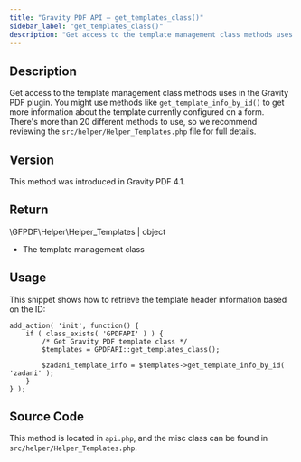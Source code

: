 ```yaml
---
title: "Gravity PDF API – get_templates_class()"
sidebar_label: "get_templates_class()"
description: "Get access to the template management class methods uses in the Gravity PDF plugin. There's over 20 different methods to utilise."
---
```


## Description

Get access to the template management class methods uses in the Gravity PDF plugin. You might use methods like `get_template_info_by_id()` to get more information about the template currently configured on a form. There's more than 20 different methods to use, so we recommend reviewing the `src/helper/Helper_Templates.php` file for full details.

## Version

This method was introduced in Gravity PDF 4.1.

## Return

\\GFPDF\\Helper\\Helper\_Templates \| object
* The template management class

## Usage

This snippet shows how to retrieve the template header information based on the ID:

```
add_action( 'init', function() {
    if ( class_exists( 'GPDFAPI' ) ) {
        /* Get Gravity PDF template class */
        $templates = GPDFAPI::get_templates_class();
        
        $zadani_template_info = $templates->get_template_info_by_id( 'zadani' );
    }
} );
```

## Source Code

This method is located in `api.php`, and the misc class can be found in `src/helper/Helper_Templates.php`.
